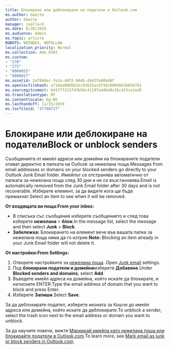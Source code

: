 ```yaml
---
title: Блокиране или деблокиране на податели в Outlook.com
ms.author: daeite
author: daeite
manager: joallard
ms.date: 6/20/2019
ms.audience: Admin
ms.topic: article
ROBOTS: NOINDEX, NOFOLLOW
localization_priority: Normal
ms.collection: Adm_O365
ms.custom:
- "270"
- "272"
- "8000015"
- "8000017"
ms.assetid: 2ef840ec-7e1a-4df2-944b-d643fe08bd8f
ms.openlocfilehash: af1daa00bbb2ec93622ac8f4dc9004bb3b65b761
ms.sourcegitcommit: b43f77221f47b50c41197a448a9c26c423ce1ad5
ms.translationtype: MT
ms.contentlocale: bg-BG
ms.lasthandoff: 11/15/2019
ms.locfileid: "37768717"
---
```

# <a name="block-or-unblock-senders"></a><span data-ttu-id="4a664-102">Блокиране или деблокиране на податели</span><span class="sxs-lookup"><span data-stu-id="4a664-102">Block or unblock senders</span></span>

<span data-ttu-id="4a664-103">Съобщенията от имейл адреси или домейни на блокираните податели отиват директно в папката на Outlook за нежелана поща.</span><span class="sxs-lookup"><span data-stu-id="4a664-103">Messages from email addresses or domains on your blocked senders go directly to your Outlook Junk Email folder.</span></span> <span data-ttu-id="4a664-104">Имейлът се отстранява автоматично от папката за нежелана поща след 30 дни и не се възстановява.</span><span class="sxs-lookup"><span data-stu-id="4a664-104">Email is automatically removed from the Junk Email folder after 30 days and is not recoverable.</span></span> <span data-ttu-id="4a664-105">Изберете елемент, за да видите кога ще бъде премахнат.</span><span class="sxs-lookup"><span data-stu-id="4a664-105">Select an item to see when it will be removed.</span></span>

<span data-ttu-id="4a664-106">**От входящата ви поща:**</span><span class="sxs-lookup"><span data-stu-id="4a664-106">**From your inbox:**</span></span>

- <span data-ttu-id="4a664-107">В списъка със съобщения изберете съобщението и след това изберете **нежелана** > **блок**.</span><span class="sxs-lookup"><span data-stu-id="4a664-107">In the message list, select the message and then select **Junk** > **Block**.</span></span>
- <span data-ttu-id="4a664-108">**Забележка:** Блокирането на елемент вече във вашата папка за нежелана поща няма да го изтрие.</span><span class="sxs-lookup"><span data-stu-id="4a664-108">**Note:** Blocking an item already in your Junk Email folder will not delete it.</span></span>

<span data-ttu-id="4a664-109">**От настройки:**</span><span class="sxs-lookup"><span data-stu-id="4a664-109">**From Settings:**</span></span>

1. <span data-ttu-id="4a664-110">Отворете настройките за [нежелана поща](https://outlook.live.com/mail/options/mail/junkEmail) .</span><span class="sxs-lookup"><span data-stu-id="4a664-110">Open [Junk email](https://outlook.live.com/mail/options/mail/junkEmail) settings.</span></span>
2. <span data-ttu-id="4a664-111">Под **блокирани податели и домейни**изберете **Добавяне**.</span><span class="sxs-lookup"><span data-stu-id="4a664-111">Under **Blocked senders and domains**, select **Add**.</span></span>
3. <span data-ttu-id="4a664-112">Въведете имейл адреса на домейна, който искате да блокирате, и натиснете ENTER.</span><span class="sxs-lookup"><span data-stu-id="4a664-112">Type the email address of domain that you want to block and press Enter.</span></span>
4. <span data-ttu-id="4a664-113">Изберете **Запиши**.</span><span class="sxs-lookup"><span data-stu-id="4a664-113">Select **Save**.</span></span>

<span data-ttu-id="4a664-114">За да деблокирате подател, изберете иконата за Кошче до имейл адреса или домейна, който искате да деблокирате.</span><span class="sxs-lookup"><span data-stu-id="4a664-114">To unblock a sender, select the trash icon next to the email address or domain you want to unblock.</span></span>

<span data-ttu-id="4a664-115">За да научите повече, вижте [Маркирай имейла като нежелана поща или блокирайте податели в Outlook.com](https://support.office.com/article/a3ece97b-82f8-4a5e-9ac3-e92fa6427ae4?wt.mc_id=Office_Outlook_com_Alchemy).</span><span class="sxs-lookup"><span data-stu-id="4a664-115">To learn more, see [Mark email as junk or block senders in Outlook.com](https://support.office.com/article/a3ece97b-82f8-4a5e-9ac3-e92fa6427ae4?wt.mc_id=Office_Outlook_com_Alchemy).</span></span>